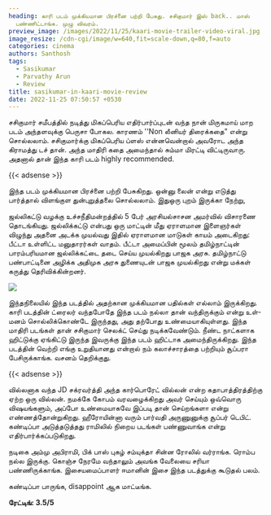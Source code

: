 ```yaml
---
heading: காரி படம் முக்கியமான பிரச்னை பற்றி பேசுது. சசிகுமார் இஸ் back.. மாஸ்
  பண்ணிட்டாங்க. முழு விவரம்.
preview_image: /images/2022/11/25/kaari-movie-trailer-video-viral.jpg
image_resize: /cdn-cgi/image/w=640,fit=scale-down,q=80,f=auto
categories: cinema
authors: Santhosh
tags:
  - Sasikumar
  - Parvathy Arun
  - Review
title: sasikumar-in-kaari-movie-review
date: 2022-11-25 07:50:57 +0530
---
```



சசிகுமார் சமீபத்தில் நடித்து மிகப்பெரிய எதிர்பார்ப்புடன் வந்த நான் மிருகமாய் மாற படம் அந்தளவுக்கு பெருசா போகல. காரணம் ''Non லீனியர் திரைக்கதை" என்று சொல்லலாம். சசிகுமார்க்கு மிகப்பெரிய ப்ளஸ் என்னவென்றால் அவரோட அந்த கிராமத்து டச் தான். அந்த மாதிரி கதை அமைந்தால் சும்மா மிரட்டி விட்டிருவாரு. அதனால் தான் இந்த காரி படம் highly recommended.

{{< adsense >}}

இந்த படம் முக்கியமான பிரச்னை பற்றி பேசுகிறது. ஒன்னு லைன் என்று எடுத்து பார்த்தால் விளங்குள துன்புறுத்தலை சொல்லலாம். இதுஒரு புறம் இருக்கா நேற்று,

ஜல்லிகட்டு வழக்கு உச்சநீதிமன்றத்தில் 5 பேர் அரசியல்சாசன அமர்வில் விசாரணை தொடங்கியது. ஜல்லிக்கட்டு என்பது ஒரு மாட்டின் மீது ஏராளமான இளைஞர்கள் விழுந்து அதனை அடக்க முயல்வது இதில் ஏராளமான மாடுகள் காயம் அடைகிறது: பீட்டா உள்ளிட்ட மனுதாரர்கள் வாதம். 
பீட்டா அமைப்பின் மூலம் தமிழ்நாட்டின் பாரம்பரியமான ஜல்லிக்கட்டை தடை செய்ய முயல்கிறது பாஜக அரசு. தமிழ்நாட்டு பண்பாட்டினை அழிக்க அதிமுக அரசு துணையுடன் பாஜக முயல்கிறது என்று மக்கள் கருத்து தெரிவிக்கின்றனர்.

![](/images/2022/11/25/sasikumar-kaari-movie-review-1-.jpg)

இந்தநிலையில் இந்த படத்தில் அதற்கான முக்கியமான பதில்கள் எல்லாம் இருக்கிறது. காரி படத்தின் ட்ரைலர் வந்தபோதே இந்த படம் நல்லா தான் வந்திருக்கும் என்று உள்-மனம் சொல்லிக்கொண்டே இருந்தது, அது தற்போது உண்மையாகியுள்ளது. இந்த மாதிரி படங்கள் தான் சசிகுமார் செலக்ட் செய்து நடிக்கவேண்டும். நீண்ட நாட்களாக ஹிட்டுக்கு ஏங்கிட்டு இருந்த இவருக்கு இந்த படம் ஹிட்டாக அமைந்திருக்கிறது. இந்த படத்தின் வெற்றி எங்கு உறுதியானது என்றால் நம் கலாச்சாரத்தை பற்றியும் சூப்பரா பேசிருக்காங்க. வசனம் தெறிக்குது.

{{< adsense >}}

வில்லனாக வந்த JD சக்ரவர்த்தி அந்த கார்பொரேட் வில்லன் என்ற கதாபாத்திரத்திற்கு ஏற்ற ஒரு வில்லன். நமக்கே கோபம் வரவழைக்கிறது அவர் செய்யும் ஒவ்வொரு விஷயங்களும், அப்போ உண்மையாகவே இப்படி தான் செய்றங்களா என்று எண்ணத்தோன்றுகிறது. ஹீரோயின்னா வரும் பார்வதி அருணுனுக்கு சூப்பர் டெபிட். கண்டிப்பா அடுத்தடுத்தது ராமிலில் நிறைய படங்கள் பண்ணுவாங்க என்று எதிர்பார்க்கப்படுகிறது.

நடிகை அம்மு அபிராமி, பிக் பாஸ் புகழ் சம்யுக்தா சின்ன ரோலில் வர்ராங்க. ரொம்ப நல்ல இருக்கு. கொஞ்ச நேரமே வந்தாலும் அவங்க வேலையை சரியா பண்ணிருக்காங்க. இசையமைப்பாளர் ஈமானின் இசை இந்த படத்துக்கு கூடுதல் பலம்.

கண்டிப்பா பாருங்க, disappoint ஆக மாட்டீங்க. 

**ரேட்டிங்: 3.5/5**